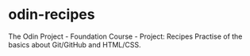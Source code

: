 # odin-recipes
The Odin Project - Foundation Course - Project: Recipes
Practise of the basics about Git/GitHub and HTML/CSS.
